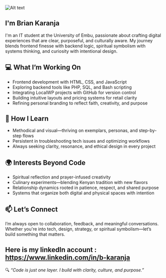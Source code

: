 ![Alt text](https://th.bing.com/th/id/OIP.2UYQ3wtI8vi7n9L3YLuVhQHaEK?w=306&h=180&c=7&r=0&o=7&dpr=1.5&pid=1.7&rm=3)
## I'm Brian Karanja
I'm an IT student at the University of Embu, passionate about crafting digital experiences that are clear, purposeful, and culturally aware. My journey blends frontend finesse with backend logic, spiritual symbolism with systems thinking, and curiosity with intentional design.

## 💻 What I’m Working On
- Frontend development with HTML, CSS, and JavaScript
- Exploring backend tools like PHP, SQL, and Bash scripting
- Integrating LocalWP projects with GitHub for version control
- Building intuitive layouts and pricing systems for retail clarity
- Refining personal branding to reflect faith, creativity, and purpose

## 🧠 How I Learn
- Methodical and visual—thriving on exemplars, personas, and step-by-step flows
- Persistent in troubleshooting tech issues and optimizing workflows
- Always seeking clarity, resonance, and ethical design in every project

## 🌍 Interests Beyond Code
- Spiritual reflection and prayer-infused creativity
- Culinary experiments—blending Kenyan tradition with new flavors
- Relationship dynamics rooted in patience, respect, and shared purpose
- Systems that organize both digital and physical spaces with intention

## 📫 Let’s Connect
I’m always open to collaboration, feedback, and meaningful conversations. Whether you're into tech, design, strategy, or spiritual symbolism—let’s build something that matters.

Here is my linkedIn account :
https://www.linkedin.com/in/b-karanja
---

🔍 *“Code is just one layer. I build with clarity, culture, and purpose.”*
